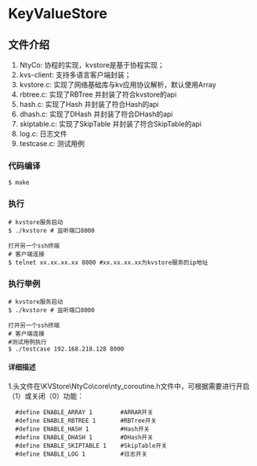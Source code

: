 # KeyValueStore

## 文件介绍
1. NtyCo: 协程的实现，kvstore是基于协程实现；
2. kvs-client: 支持多语言客户端封装；
3. kvstore.c: 实现了网络基础库与kv应用协议解析，默认使用Array
4. rbtree.c: 实现了RBTree 并封装了符合kvstore的api
5. hash.c: 实现了Hash 并封装了符合Hash的api
6. dhash.c: 实现了DHash 并封装了符合DHash的api
7. skiptable.c: 实现了SkipTable 并封装了符合SkipTable的api
8. log.c: 日志文件
9. testcase.c: 测试用例

### 代码编译
```
$ make
```

### 执行
```
# kvstore服务启动
$ ./kvstore # 监听端口8000

打开另一个ssh终端
# 客户端连接
$ telnet xx.xx.xx.xx 8000 #xx.xx.xx.xx为kvstore服务的ip地址

```
### 执行举例
```
# kvstore服务启动
$ ./kvstore # 监听端口8000

打开另一个ssh终端
# 客户端连接
#测试用例执行
$ ./testcase 192.168.218.128 8000
```
#### 详细描述
1.头文件在\KVStore\NtyCo\core\nty_coroutine.h文件中，可根据需要进行开启（1）或关闭（0）功能：
```
  #define ENABLE_ARRAY 1        #ARRAR开关
  #define ENABLE_RBTREE 1       #RBTree开关   
  #define ENABLE_HASH 1         #Hash开关
  #define ENABLE_DHASH 1        #DHash开关
  #define ENABLE_SKIPTABLE 1    #SkipTable开关
  #define ENABLE_LOG 1          #日志开关
```
